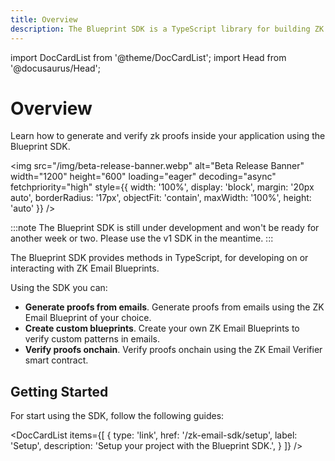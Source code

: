 ```yaml
---
title: Overview
description: The Blueprint SDK is a TypeScript library for building ZK Email applications. Allows you to generate and verify zero-knowledge proofs from emails.
---
```


import DocCardList from '@theme/DocCardList';
import Head from '@docusaurus/Head';

# Overview

<Head>
  <link 
    rel="preload" 
    as="image" 
    href="/img/zk-email-docs-banner.webp"
    fetchpriority="high"
  />
</Head>

<div style={{fontSize: '1.2em'}}>
Learn how to generate and verify zk proofs inside your application using the Blueprint SDK.
</div>

<img 
  src="/img/beta-release-banner.webp" 
  alt="Beta Release Banner" 
  width="1200"
  height="600"
  loading="eager"
  decoding="async"
  fetchpriority="high"
  style={{
    width: '100%',
    display: 'block',
    margin: '20px auto',
    borderRadius: '17px',
    objectFit: 'contain',
    maxWidth: '100%',
    height: 'auto'
  }}
/>

:::note
The Blueprint SDK is still under development and won't be ready for another week or two. Please use the v1 SDK in the meantime.
:::

The Blueprint SDK provides methods in TypeScript, for developing on or interacting with ZK Email Blueprints.

Using the SDK you can:

- **Generate proofs from emails**. Generate proofs from emails using the ZK Email Blueprint of your choice.
- **Create custom blueprints**. Create your own ZK Email Blueprints to verify custom patterns in emails.
- **Verify proofs onchain**. Verify proofs onchain using the ZK Email Verifier smart contract.

## Getting Started

For start using the SDK, follow the following guides:

<DocCardList 
  items={[
    {
      type: 'link',
      href: '/zk-email-sdk/setup',
      label: 'Setup',
      description: 'Setup your project with the Blueprint SDK.',
    }
  ]}
/>